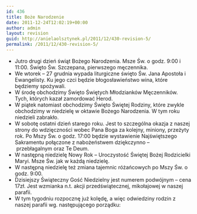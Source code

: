 ```yaml
---
id: 436
title: Boże Narodzenie
date: 2011-12-24T12:02:19+00:00
author: admin
layout: revision
guid: http://anielaolsztynek.pl/2011/12/430-revision-5/
permalink: /2011/12/430-revision-5/
---
```

  * Jutro drugi dzień świąt Bożego Narodzenia. Msze Św. o godz. 9:00 i 11:00. Święto Św. Szczepana, pierwszego męczennika.
  * We wtorek &#8211; 27 grudnia wypada liturgiczne święto Św. Jana Apostoła i Ewangelisty. Ku jego czci będzie błogosławieństwo wina, które będziemy spożywali.
  * W środę obchodzimy Święto Świętych Młodzianków Męczenników. Tych, których kazał zamordować Herod.
  * W piątek natomiast obchodzimy Święto Świętej Rodziny, które zwykle obchodzimy w niedzielę w oktawie Bożego Narodzenia. W tym roku niedzieli zabrakło.
  * W sobotę ostatni dzień starego roku. Jest to szczególna okazja z naszej strony do wdzięczności wobec Pana Boga za kolejny, miniony, przeżyty rok. Po Mszy Św. o godz. 17:00 będzie wystawienie Najświętszego Sakramentu połączone z nabożeństwem dziękczynno &#8211; przebłagalnym oraz Te Deum.
  * W następną niedzielę Nowy Rok &#8211; Uroczystość Świętej Bożej Rodzicielki Maryi. Msze Św. jak w każdą niedzielę.
  * W następną niedzielę też zmiana tajemnic różańcowych po Mszy Św. o godz. 9:00.
  * Dzisiejszy Świąteczny Gość Niedzielny jest numerem podwójnym &#8211; cena 17zł. Jest wzmianka n.t. akcji przedświątecznej, mikołajowej w naszej parafii.
  * W tym tygodniu rozpocznę już kolędę, a więc odwiedziny rodzin z naszej parafii wg. następującego porządku: